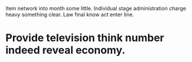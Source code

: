 Item network into month some little.
Individual stage administration charge heavy something clear. Law final know act enter line.
# Provide television think number indeed reveal economy.
